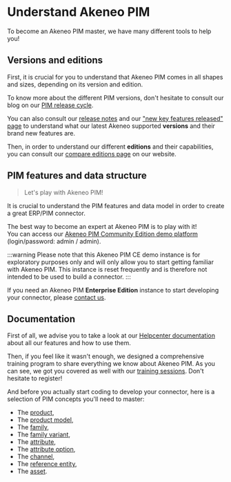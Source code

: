 # Understand Akeneo PIM

To become an Akeneo PIM master, we have many different tools to help you!

## Versions and editions

First, it is crucial for you to understand that Akeneo PIM comes in all shapes and sizes, depending on its version and edition.

To know more about the different PIM versions, don't hesitate to consult our blog on our [PIM release cycle](https://www.akeneo.com/blog/akeneo-introduces-a-simpler-product-release-cycle/).

You can also consult our [release notes](https://www.akeneo.com/release-notes/) and our ["new key features released" page](https://help.akeneo.com/pim/serenity/whats-new.html) to understand what our latest Akeneo supported **versions** and their brand new features are.

Then, in order to understand our different **editions** and their capabilities, you can consult our [compare editions page](https://www.akeneo.com/compare-editions/) on our website.

## PIM features and data structure

>Let's play with Akeneo PIM!

It is crucial to understand the PIM features and data model in order to create a great ERP/PIM connector.

The best way to become an expert at Akeneo PIM is to play with it!  
You can access our [Akeneo PIM Community Edition demo platform](https://demo.akeneo.com) (login/password: admin / admin).

:::warning
Please note that this Akeneo PIM CE demo instance is for exploratory purposes only and will only allow you to start getting familiar with Akeneo PIM. This instance is reset frequently and is therefore not intended to be used to build a connector.
:::

If you need an Akeneo PIM **Enterprise Edition** instance to start developing your connector, please [contact us](https://www.akeneo.com/contact/).

## Documentation

First of all, we advise you to take a look at our [Helpcenter documentation](https://help.akeneo.com/pim/index.html) about all our features and how to use them.

Then, if you feel like it wasn't enough, we designed a comprehensive training program to share everything we know about Akeneo PIM. As you can see, we got you covered as well with our [training sessions](https://www.akeneo.com/training/). Don't hesitate to register!

And before you actually start coding to develop your connector, here is a selection of PIM concepts you'll need to master:
- The [product](/concepts/products.html#product),
- The [product model](/concepts/products.html#product-model),
- The [family](/concepts/catalog-structure.html#family),
- The [family variant](/concepts/catalog-structure.html#family-variant),
- The [attribute](/concepts/catalog-structure.html#attribute),
- The [attribute option](/concepts/catalog-structure.html#attribute-option),
- The [channel](/concepts/target-market-settings.html#channel),
- The [reference entity](/concepts/reference-entities.html),
- The [asset](/concepts/asset-manager.html).
